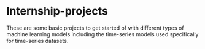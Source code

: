 # Internship-projects
These are some basic projects to get started of with different types of machine learning models including the time-series models used specifically for time-series datasets.
